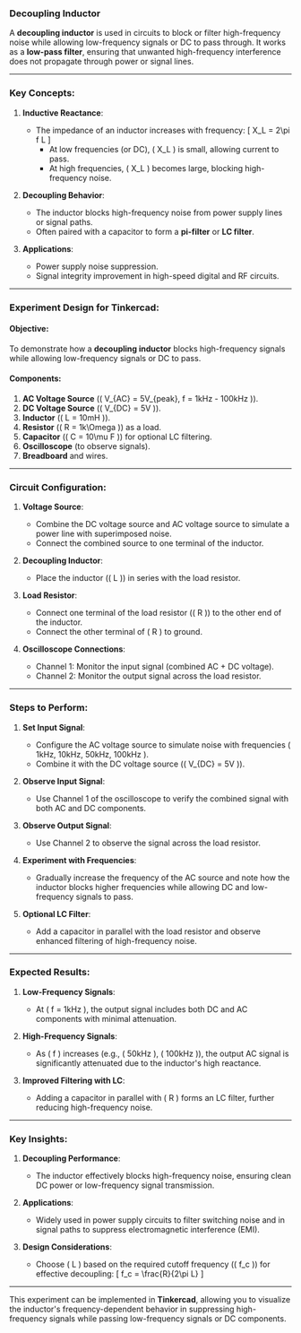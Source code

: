 ### **Decoupling Inductor**

A **decoupling inductor** is used in circuits to block or filter high-frequency noise while allowing low-frequency signals or DC to pass through. It works as a **low-pass filter**, ensuring that unwanted high-frequency interference does not propagate through power or signal lines.

---

### **Key Concepts**:

1. **Inductive Reactance**:
   - The impedance of an inductor increases with frequency:
     \[
     X_L = 2\pi f L
     \]
     - At low frequencies (or DC), \( X_L \) is small, allowing current to pass.
     - At high frequencies, \( X_L \) becomes large, blocking high-frequency noise.

2. **Decoupling Behavior**:
   - The inductor blocks high-frequency noise from power supply lines or signal paths.
   - Often paired with a capacitor to form a **pi-filter** or **LC filter**.

3. **Applications**:
   - Power supply noise suppression.
   - Signal integrity improvement in high-speed digital and RF circuits.

---

### **Experiment Design for Tinkercad**:

#### **Objective**:
To demonstrate how a **decoupling inductor** blocks high-frequency signals while allowing low-frequency signals or DC to pass.

#### **Components**:
1. **AC Voltage Source** (\( V_{AC} = 5V_{peak}, f = 1kHz - 100kHz \)).
2. **DC Voltage Source** (\( V_{DC} = 5V \)).
3. **Inductor** (\( L = 10mH \)).
4. **Resistor** (\( R = 1k\Omega \)) as a load.
5. **Capacitor** (\( C = 10\mu F \)) for optional LC filtering.
6. **Oscilloscope** (to observe signals).
7. **Breadboard** and wires.

---

### **Circuit Configuration**:

1. **Voltage Source**:
   - Combine the DC voltage source and AC voltage source to simulate a power line with superimposed noise.
   - Connect the combined source to one terminal of the inductor.

2. **Decoupling Inductor**:
   - Place the inductor (\( L \)) in series with the load resistor.

3. **Load Resistor**:
   - Connect one terminal of the load resistor (\( R \)) to the other end of the inductor.
   - Connect the other terminal of \( R \) to ground.

4. **Oscilloscope Connections**:
   - Channel 1: Monitor the input signal (combined AC + DC voltage).
   - Channel 2: Monitor the output signal across the load resistor.

---

### **Steps to Perform**:

1. **Set Input Signal**:
   - Configure the AC voltage source to simulate noise with frequencies \( 1kHz, 10kHz, 50kHz, 100kHz \).
   - Combine it with the DC voltage source (\( V_{DC} = 5V \)).

2. **Observe Input Signal**:
   - Use Channel 1 of the oscilloscope to verify the combined signal with both AC and DC components.

3. **Observe Output Signal**:
   - Use Channel 2 to observe the signal across the load resistor.

4. **Experiment with Frequencies**:
   - Gradually increase the frequency of the AC source and note how the inductor blocks higher frequencies while allowing DC and low-frequency signals to pass.

5. **Optional LC Filter**:
   - Add a capacitor in parallel with the load resistor and observe enhanced filtering of high-frequency noise.

---

### **Expected Results**:

1. **Low-Frequency Signals**:
   - At \( f = 1kHz \), the output signal includes both DC and AC components with minimal attenuation.

2. **High-Frequency Signals**:
   - As \( f \) increases (e.g., \( 50kHz \), \( 100kHz \)), the output AC signal is significantly attenuated due to the inductor's high reactance.

3. **Improved Filtering with LC**:
   - Adding a capacitor in parallel with \( R \) forms an LC filter, further reducing high-frequency noise.

---

### **Key Insights**:

1. **Decoupling Performance**:
   - The inductor effectively blocks high-frequency noise, ensuring clean DC power or low-frequency signal transmission.

2. **Applications**:
   - Widely used in power supply circuits to filter switching noise and in signal paths to suppress electromagnetic interference (EMI).

3. **Design Considerations**:
   - Choose \( L \) based on the required cutoff frequency (\( f_c \)) for effective decoupling:
     \[
     f_c = \frac{R}{2\pi L}
     \]

---

This experiment can be implemented in **Tinkercad**, allowing you to visualize the inductor's frequency-dependent behavior in suppressing high-frequency signals while passing low-frequency signals or DC components.
